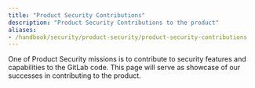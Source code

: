 ```yaml
---
title: "Product Security Contributions"
description: "Product Security Contributions to the product"
aliases:
- /handbook/security/product-security/product-security-contributions
---
```


One of Product Security missions is to contribute to security features and capabilities to the GitLab code. This page will serve as showcase of our successes in contributing to the product.
